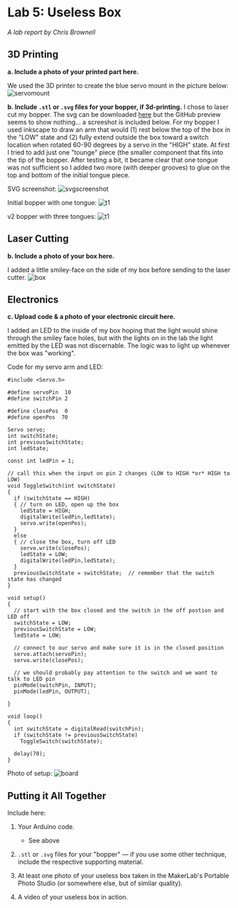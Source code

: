 # Lab 5: Useless Box

*A lab report by Chris Brownell*

## 3D Printing

**a. Include a photo of your printed part here.**

We used the 3D printer to create the blue servo mount in the picture below:
![servomount](https://github.com/chrisbrownell/IDD-Fa18-Lab5-ckb77/blob/master/IMG_5706.JPG)

**b. Include `.stl` or `.svg` files for your bopper, if 3d-printing.**
I chose to laser cut my bopper. The svg can be downloaded [here](https://github.com/chrisbrownell/IDD-Fa18-Lab5-ckb77/blob/master/uselessarm.svg) but the GitHub preview seems to show nothing... a screeshot is included below. For my bopper I used inkscape to draw an arm that would (1) rest below the top of the box in the "LOW" state and (2) fully extend outside the box toward a switch location when rotated 60-90 degrees by a servo in the "HIGH" state. At first I tried to add just one "tounge" piece (the smaller component that fits into the tip of the bopper. After testing a bit, it became clear that one tongue was not sufficient so I added two more (with deeper grooves) to glue on the top and bottom of the initial tongue piece.

SVG screenshot:
![svgscreenshot](https://github.com/chrisbrownell/IDD-Fa18-Lab5-ckb77/blob/master/bopper.png)

Initial bopper with one tongue:
![t1](https://github.com/chrisbrownell/IDD-Fa18-Lab5-ckb77/blob/master/IMG_1557.PNG)

v2 bopper with three tongues:
![t1](https://github.com/chrisbrownell/IDD-Fa18-Lab5-ckb77/blob/master/IMG_1558.PNG)


## Laser Cutting

**b. Include a photo of your box here.**

I added a little smiley-face on the side of my box before sending to the laser cutter. 
![box](https://github.com/chrisbrownell/IDD-Fa18-Lab5-ckb77/blob/master/IMG_5935.JPG)

## Electronics

**c. Upload code & a photo of your electronic circuit here.**

I added an LED to the inside of my box hoping that the light would shine through the smiley face holes, but with the lights on in the lab the light emitted by the LED was not discernable. The logic was to light up whenever the box was "working". 

Code for my servo arm and LED:
```
#include <Servo.h> 

#define servoPin  10
#define switchPin 2

#define closePos  0
#define openPos  70

Servo servo;
int switchState;
int previousSwitchState;
int ledState;

const int ledPin = 1;

// call this when the input on pin 2 changes (LOW to HIGH *or* HIGH to LOW)
void ToggleSwitch(int switchState)
{    
  if (switchState == HIGH)
  { // turn on LED, open up the box
    ledState = HIGH; 
    digitalWrite(ledPin,ledState);
    servo.write(openPos);
  }
  else
  { // close the box, turn off LED
    servo.write(closePos);
    ledState = LOW;
    digitalWrite(ledPin,ledState);
  }
  previousSwitchState = switchState;  // remember that the switch state has changed 
}

void setup()
{
  // start with the box closed and the switch in the off postion and LED off
  switchState = LOW;
  previousSwitchState = LOW;
  ledState = LOW;

  // connect to our servo and make sure it is in the closed position
  servo.attach(servoPin);
  servo.write(closePos);

  // we should probably pay attention to the switch and we want to talk to LED pin
  pinMode(switchPin, INPUT); 
  pinMode(ledPin, OUTPUT);

}

void loop()
{ 
  int switchState = digitalRead(switchPin);
  if (switchState != previousSwitchState)
    ToggleSwitch(switchState);

  delay(70);
}
```

Photo of setup:
![board](https://github.com/chrisbrownell/IDD-Fa18-Lab5-ckb77/blob/master/IMG_4784.JPG)


## Putting it All Together

Include here:
1. Your Arduino code.

    - See above
    
1. `.stl` or `.svg` files for your "bopper" — if you use some other technique, include the respective supporting material.

1. At least one photo of your useless box taken in the MakerLab's Portable Photo Studio (or somewhere else, but of similar quality).
1. A video of your useless box in action.
